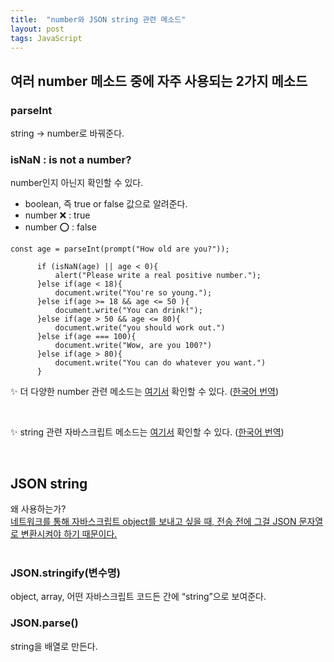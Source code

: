 ```yaml
---
title:  "number와 JSON string 관련 메소드"
layout: post
tags: JavaScript
---
```


## 여러 number 메소드 중에 자주 사용되는 2가지 메소드

### parseInt
string → number로 바꿔준다.

### isNaN : is not a number?
number인지 아닌지 확인할 수 있다.
- boolean, 즉 true or false 값으로 알려준다.
- number ❌ : true
- number ⭕ : false











```
const age = parseInt(prompt("How old are you?"));

      if (isNaN(age) || age < 0){
          alert("Please write a real positive number.");
      }else if(age < 18){
          document.write("You're so young.");
      }else if(age >= 18 && age <= 50 ){
          document.write("You can drink!");
      }else if(age > 50 && age <= 80){
          document.write("you should work out.")
      }else if(age === 100){
          document.write("Wow, are you 100?")
      }else if(age > 80){
          document.write("You can do whatever you want.")
      }
```

✨ 더 다양한 number 관련 메소드는 <a href="https://developer.mozilla.org/docs/Web/JavaScript/Reference/Global_Objects/Number">여기서</a>
확인할 수 있다. (<a href="https://developer.mozilla.org/ko/docs/Web/JavaScript/Reference/Global_Objects/Number">한국어 번역</a>)

<br>

✨ string 관련 자바스크립트 메소드는 <a href="https://developer.mozilla.org/en-US/docs/Web/JavaScript/Reference/Global_Objects/String">여기서</a>
확인할 수 있다. (<a href="https://developer.mozilla.org/ko/docs/Web/JavaScript/Reference/Global_Objects/String">한국어 번역</a>)

<br>

## JSON string 
왜 사용하는가?<br>
<u> 네트워크를 통해 자바스크립트 object를 보내고 싶을 때, 전송 전에 그걸 JSON 문자열로 변환시켜야 하기 때문이다. </u><br>
<br>

### JSON.stringify(변수명)
object, array, 어떤 자바스크립트 코드든 간에 “string”으로 보여준다.

### JSON.parse()
string을 배열로 만든다.<br>
<br>
<br>

